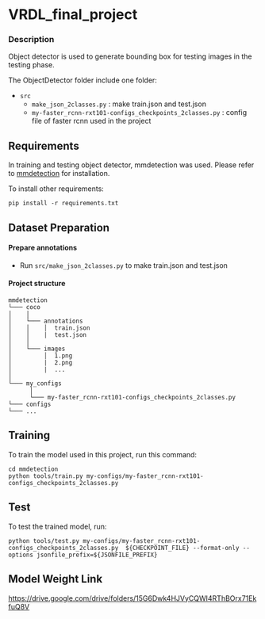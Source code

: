 # VRDL_final_project

### Description

Object detector is used to generate bounding box for testing images in the testing phase.

The ObjectDetector folder include one folder:
+ ```src```  
  + ```make_json_2classes.py``` : make train.json and test.json
  + ```my-faster_rcnn-rxt101-configs_checkpoints_2classes.py``` : config file of faster rcnn used in the project 

## Requirements

In training and testing object detector, mmdetection was used. Please refer to [mmdetection](https://github.com/open-mmlab/mmdetection.git) for installation.

To install other requirements:

```setup
pip install -r requirements.txt
```
## Dataset Preparation
#### Prepare annotations
+ Run ```src/make_json_2classes.py``` to make train.json and test.json

#### Project structure
```
mmdetection 
└─── coco
│    │
│    └─── annotations
│    │    │  train.json
│    │    |  test.json
│    │
│    └─── images
│         │  1.png
│         |  2.png
│         |  ...
│
└─── my_configs
      │
      └─── my-faster_rcnn-rxt101-configs_checkpoints_2classes.py
└─── configs
└─── ...
```


## Training

To train the model used in this project, run this command:

```train
cd mmdetection
python tools/train.py my-configs/my-faster_rcnn-rxt101-configs_checkpoints_2classes.py
```

## Test

To test the trained model, run:

```test
python tools/test.py my-configs/my-faster_rcnn-rxt101-configs_checkpoints_2classes.py  ${CHECKPOINT_FILE} --format-only --options jsonfile_prefix=${JSONFILE_PREFIX}
```

## Model Weight Link

https://drive.google.com/drive/folders/15G6Dwk4HJVyCQWI4RThBOrx71EkfuQ8V
